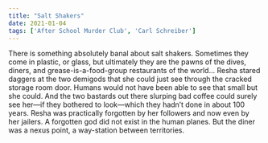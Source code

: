 ```yaml
---
title: "Salt Shakers"
date: 2021-01-04
tags: ['After School Murder Club', 'Carl Schreiber']
---
```


There is something absolutely banal about salt shakers.  Sometimes they come in plastic, or glass, but ultimately they are the pawns of the dives, diners, and grease-is-a-food-group restaurants of the world... Resha stared daggers at the two demigods that she could just see through the cracked storage room door.  Humans would not have been able to see that small but she could.  And the two bastards out there slurping bad coffee could surely see her—if they bothered to look—which they hadn’t done in about 100 years. Resha was practically forgotten by her followers and now even by her jailers.  A forgotten god did not exist in the human planes.  But the diner was a nexus point, a way-station between territories.
